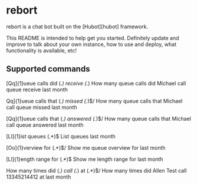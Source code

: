 # rebort

rebort is a chat bot built on the [Hubot][hubot] framework. 

This README is intended to help get you started. Definitely update and improve
to talk about your own instance, how to use and deploy, what functionality is
available, etc!

## Supported commands

[Qq]{1}ueue calls did (.*) receive (.*)
How many queue calls did Michael call queue receive last month

Qq]{1}ueue calls that (.*) missed (.*)$/
How many queue calls that Michael call queue missed last month

[Qq]{1}ueue calls that (.*) answered (.*)$/
How many queue calls that Michael call queue answered last month

[Ll]{1}ist queues (.*)$
List queues last month

[Oo]{1}verview for (.*)$/
Show me queue overview for last month

[Ll]{1}ength range for (.*)$
Show me length range for last month

How many times did (.*) call (.*) at (.*)$/
How many times did Allen Test call 13345214412 at last month
